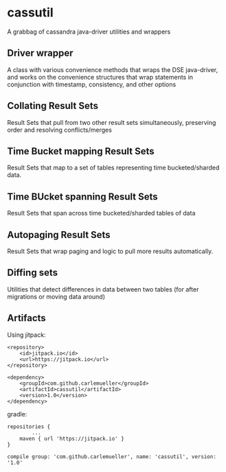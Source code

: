 # cassutil

A grabbag of cassandra java-driver utilities and wrappers

## Driver wrapper

A class with various convenience methods that wraps the DSE java-driver, and works on the 
convenience structures that wrap statements in conjunction with timestamp, consistency, and other options

## Collating Result Sets

Result Sets that pull from two other result sets simultaneously, preserving order and resolving conflicts/merges

## Time Bucket mapping Result Sets

Result Sets that map to a set of tables representing time bucketed/sharded data.

## Time BUcket spanning Result Sets

Result Sets that span across time bucketed/sharded tables of data

## Autopaging Result Sets

Result Sets that wrap paging and logic to pull more results automatically. 

## Diffing sets

Utilities that detect differences in data between two tables (for after migrations or moving data around)

## Artifacts

Using jitpack:

    <repository>
        <id>jitpack.io</id>
        <url>https://jitpack.io</url>
    </repository>

    <dependency>
        <groupId>com.github.carlemueller</groupId>
        <artifactId>cassutil</artifactId>
        <version>1.0</version>
    </dependency>

gradle:

	repositories {
			...
	    maven { url 'https://jitpack.io' }
    }

    compile group: 'com.github.carlemueller', name: 'cassutil', version: '1.0'
